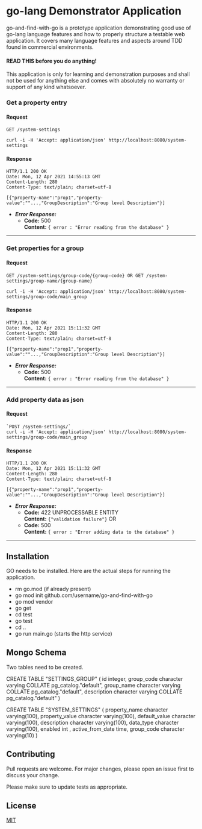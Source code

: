 # go-lang Demonstrator Application

go-and-find-with-go is a prototype application demonstrating good use of 
go-lang language features and how to properly structure a testable web application.
It covers many language features and aspects around TDD found in commercial environments.

#### READ THIS before you do anything!
This application is only for learning and demonstration purposes and shall not be used
for anything else and comes with absolutely no warranty or support of any kind whatsoever.

### Get a property entry

#### Request

  `GET /system-settings`
   
    curl -i -H 'Accept: application/json' http://localhost:8080/system-settings

#### Response
    HTTP/1.1 200 OK
    Date: Mon, 12 Apr 2021 14:55:13 GMT
    Content-Length: 280
    Content-Type: text/plain; charset=utf-8

    [{"property-name":"prop1","property-value":""...,"GroupDescription":"Group level Description"}]

* ***Error Response:***
    * **Code:** 500 <br />
      **Content:** `{ error : "Error reading from the database" }`

----
### Get properties for a group

#### Request
`GET /system-settings/group-code/{group-code}
OR
 GET /system-settings/group-name/{group-name}`

    curl -i -H 'Accept: application/json' http://localhost:8080/system-settings/group-code/main_group

#### Response
    HTTP/1.1 200 OK
    Date: Mon, 12 Apr 2021 15:11:32 GMT
    Content-Length: 280
    Content-Type: text/plain; charset=utf-8

    [{"property-name":"prop1","property-value":""...,"GroupDescription":"Group level Description"}]

* ***Error Response:***
    * **Code:** 500 <br />
      **Content:** `{ error : "Error reading from the database" }`

----
### Add property data as json

#### Request
    `POST /system-settings/`
    curl -i -H 'Accept: application/json' http://localhost:8080/system-settings/group-code/main_group

#### Response
    HTTP/1.1 200 OK
    Date: Mon, 12 Apr 2021 15:11:32 GMT
    Content-Length: 280
    Content-Type: text/plain; charset=utf-8

    [{"property-name":"prop1","property-value":""...,"GroupDescription":"Group level Description"}]

* ***Error Response:***
    * **Code:** 422 UNPROCESSABLE ENTITY  <br />
      **Content:** `{"validation failure"}`
OR
    * **Code:** 500 <br />
      **Content:** `{ error : "Error adding data to the database" }`

----
## Installation

GO needs to be installed. Here are the actual steps for running the application.

- rm go.mod (if already present)
- go mod init github.com/username/go-and-find-with-go
- go mod vendor
- go get
- cd test
- go test
- cd ..
- go run main.go (starts the http service)

## Mongo Schema
Two tables need to be created.

CREATE TABLE "SETTINGS_GROUP"
(
id integer,
group_code character varying COLLATE pg_catalog."default",
group_name character varying COLLATE pg_catalog."default",
description character varying COLLATE pg_catalog."default"
)

CREATE TABLE "SYSTEM_SETTINGS"
(
property_name character varying(100),
property_value character varying(100),
default_value character varying(100),
description character varying(100),
data_type character varying(100),
enabled int ,
active_from_date time,
group_code character varying(10)
)

## Contributing
Pull requests are welcome.
For major changes, please open an issue first to discuss your change.

Please make sure to update tests as appropriate.

## License
[MIT](https://choosealicense.com/licenses/mit/)